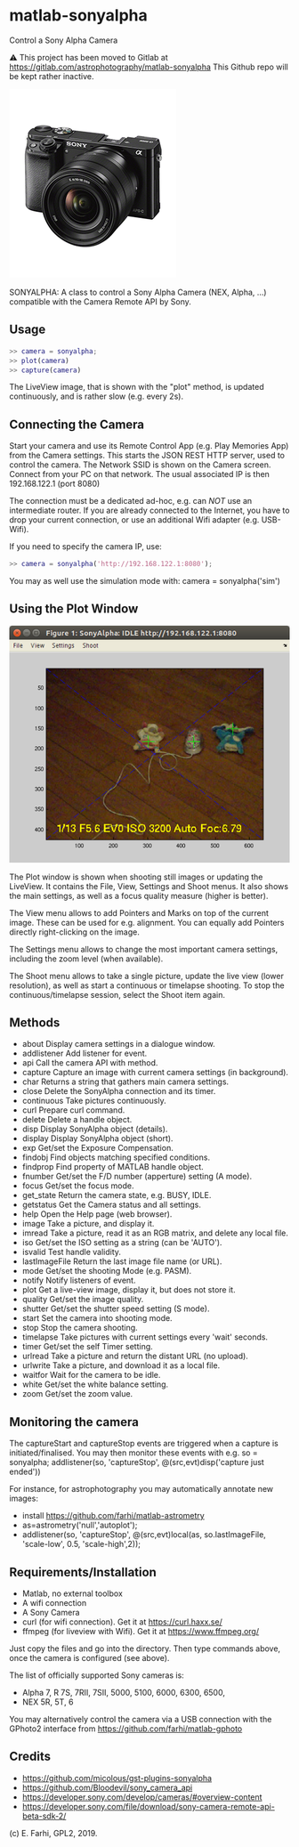 # matlab-sonyalpha
Control a Sony Alpha Camera

:warning: This project has been moved to Gitlab at https://gitlab.com/astrophotography/matlab-sonyalpha This Github repo will be kept rather inactive.

![Image of A6000](https://github.com/farhi/matlab-sonyalpha/blob/master/%40sonyalpha/doc/A6000.png)

SONYALPHA: A class to control a Sony Alpha Camera (NEX, Alpha, ...) compatible
  with the Camera Remote API by Sony.
 
Usage
-----

```matlab
>> camera = sonyalpha;
>> plot(camera)
>> capture(camera)
```

The LiveView image, that is shown with the "plot" method, is updated continuously, and is rather slow (e.g. every 2s).
 
Connecting the Camera
---------------------
  
  Start your camera and use its Remote Control App (e.g. Play Memories App) 
  from the Camera settings. This starts the JSON REST HTTP server, used to 
  control the camera. The Network SSID is shown on the Camera screen.
  Connect from your PC on that network.
  The usual associated IP is then 192.168.122.1 (port 8080)
 
  The connection must be a dedicated ad-hoc, e.g. can _NOT_ use an intermediate 
  router. If you are already connected to the Internet, you have to drop your
  current connection, or use an additional Wifi adapter (e.g. USB-Wifi).
  
  If you need to specify the camera IP, use:
  
```matlab
>> camera = sonyalpha('http://192.168.122.1:8080');
```

You may as well use the simulation mode with: camera = sonyalpha('sim')
  
Using the Plot Window
---------------------

![Image of SonyAlpha](https://github.com/farhi/matlab-sonyalpha/blob/master/%40sonyalpha/doc/SonyAlpha_image.png)

  The Plot window is shown when shooting still images or updating the LiveView. It
  contains the File, View, Settings and Shoot menus. It also shows the main
  settings, as well as a focus quality measure (higher is better).

  The View menu allows to add Pointers and Marks on top of the current image. These
  can be used for e.g. alignment. You can equally add Pointers directly
  right-clicking on the image.

  The Settings menu allows to change the most important camera settings, including
  the zoom level (when available). 

  The Shoot menu allows to take a single picture, update the live view (lower 
  resolution), as well as start a continuous or timelapse shooting. 
  To stop the continuous/timelapse session, select the Shoot item again.
  
Methods
-------

- about         Display camera settings in a dialogue window.   
- addlistener   Add listener for event.   
- api           Call the camera API with method.   
- capture       Capture an image with current camera settings (in background).   
- char          Returns a string that gathers main camera settings.   
- close         Delete the SonyAlpha connection and its timer.   
- continuous    Take pictures continuously.   
- curl          Prepare curl command.   
- delete        Delete a handle object.   
- disp          Display SonyAlpha object (details).   
- display       Display SonyAlpha object (short).  
- exp           Get/set the Exposure Compensation.   
- findobj       Find objects matching specified conditions.   
- findprop      Find property of MATLAB handle object.   
- fnumber       Get/set the F/D number (apperture) setting (A mode).   
- focus         Get/set the focus mode.   
- get_state     Return the camera state, e.g. BUSY, IDLE.   
- getstatus     Get the Camera status and all settings.  
- help          Open the Help page (web browser).   
- image         Take a picture, and display it.   
- imread        Take a picture, read it as an RGB matrix, and delete any local file.   
- iso           Get/set the ISO setting as a string (can be 'AUTO'). 
- isvalid       Test handle validity.   
- lastImageFile Return the last image file name (or URL).   
- mode          Get/set the shooting Mode (e.g. PASM).   
- notify        Notify listeners of event.   
- plot          Get a live-view image, display it, but does not store it.   
- quality       Get/set the image quality.   
- shutter       Get/set the shutter speed setting (S mode).   
- start         Set the camera into shooting mode.   
- stop          Stop the camera shooting.   
- timelapse     Take pictures with current settings every 'wait' seconds.   
- timer         Get/set the self Timer setting.   
- urlread       Take a picture and return the distant URL (no upload).   
- urlwrite      Take a picture, and download it as a local file.   
- waitfor       Wait for the camera to be idle.   
- white         Get/set the white balance setting.   
- zoom          Get/set the zoom value. 

Monitoring the camera
---------------------
The captureStart and captureStop events are triggered when a capture is
initiated/finalised. You may then monitor these events with e.g.
   so = sonyalpha;
   addlistener(so, 'captureStop', @(src,evt)disp('capture just ended'))
 
For instance, for astrophotography you may automatically annotate new images:
 - install https://github.com/farhi/matlab-astrometry
 - as=astrometry('null','autoplot');
 - addlistener(so, 'captureStop', @(src,evt)local(as, so.lastImageFile, 'scale-low', 0.5, 'scale-high',2));
  
Requirements/Installation
-------------------------

- Matlab, no external toolbox
- A wifi connection
- A Sony Camera
- curl (for wifi connection). Get it at https://curl.haxx.se/
- ffmpeg (for liveview with Wifi). Get it at https://www.ffmpeg.org/

Just copy the files and go into the directory. Then type commands above, once the
camera is configured (see above).

The list of officially supported Sony cameras is: 
- Alpha 7, R 7S, 7RII, 7SII, 5000, 5100, 6000, 6300, 6500, 
- NEX   5R, 5T, 6

You may alternatively control the camera via a USB connection with the GPhoto2
interface from https://github.com/farhi/matlab-gphoto
 
Credits
-------

- https://github.com/micolous/gst-plugins-sonyalpha
- https://github.com/Bloodevil/sony_camera_api
- https://developer.sony.com/develop/cameras/#overview-content
- https://developer.sony.com/file/download/sony-camera-remote-api-beta-sdk-2/
 
(c) E. Farhi, GPL2, 2019.




